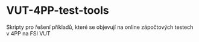 # VUT-4PP-test-tools
Skripty pro řešení příkladů, které se objevují na online zápočtových testech v 4PP na FSI VUT
    
